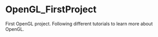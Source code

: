 # OpenGL_FirstProject
 First OpenGL project.
 Following different tutorials to learn more about OpenGL.
